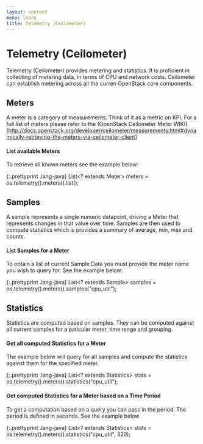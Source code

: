 ```yaml
---
layout: content
menu: learn
title: Telemetry (Ceilometer)
---
```


# Telemetry (Ceilometer)

Telemetry (Ceilometer) provides metering and statistics.  It is proficient in collecting of metering data, in terms of CPU and network costs.  Ceilometer can establish metering across all the curren OpenStack core components.  

## Meters

A meter is a category of measurements.  Think of it as a metric on KPI.  For a full list of meters please refer to the (OpenStack Ceilometer Meter WIKI)[http://docs.openstack.org/developer/ceilometer/measurements.html#dynamically-retrieving-the-meters-via-ceilometer-client]

#### List available Meters

To retrieve all known meters see the example below:

{:.prettyprint .lang-java}
	List<? extends Meter> meters = os.telemetry().meters().list();
	


## Samples

A sample represents a single numeric datapoint, driving a Meter that represents changes in that value over time.  Samples are then used to compute statistics which is provides a summary of average, min, max and counts.

#### List Samples for a Meter

To obtain a list of current Sample Data you must provide the meter name you wish to query for.  See the example below:

{:.prettyprint .lang-java}
	List<? extends Sample> samples = os.telemetry().meters().samples("cpu_util");


	
## Statistics

Statistics are computed based on samples. They can be computed against all current samples for a paticular meter, time range and grouping.  

#### Get all computed Statistics for a Meter 

The example below will query for all samples and compute the statistics against them for the specified meter.

{:.prettyprint .lang-java}
	List<? extends Statistics> stats = os.telemetry().meters().statistics("cpu_util");

#### Get computed Statistics for a Meter based on a Time Period

To get a computation based on a query you can pass in the period.  The period is defined in seconds.  See the example below

{:.prettyprint .lang-java}
	List<? extends Statistics> stats = os.telemetry().meters().statistics("cpu_util", 320);

